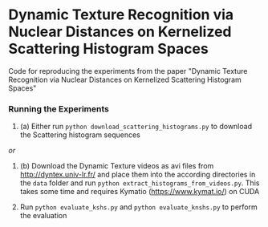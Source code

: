 # Dynamic Texture Recognition via Nuclear Distances on Kernelized Scattering Histogram Spaces
Code for reproducing the experiments from the paper "Dynamic Texture Recognition via Nuclear Distances on Kernelized Scattering Histogram Spaces"


### Running the Experiments

1. (a) Either run `python download_scattering_histograms.py` to download the Scattering histogram sequences

*or*

1. (b) Download the Dynamic Texture videos as avi files from http://dyntex.univ-lr.fr/ and place them into the according directories in the `data` folder and run `python extract_histograms_from_videos.py`. This takes some time and requires Kymatio (https://www.kymat.io/) on CUDA

2. Run `python evaluate_kshs.py` and `python evaluate_knshs.py` to perform the evaluation
